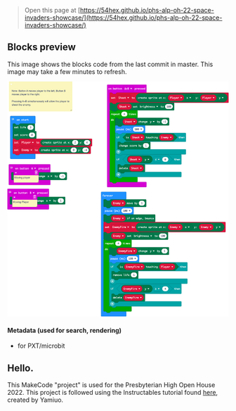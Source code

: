 
> Open this page at [https://54hex.github.io/phs-alp-oh-22-space-invaders-showcase/](https://54hex.github.io/phs-alp-oh-22-space-invaders-showcase/)

## Blocks preview

This image shows the blocks code from the last commit in master.
This image may take a few minutes to refresh.

![A rendered view of the blocks](https://github.com/54hex/phs-alp-oh-22-space-invaders-showcase/raw/master/.github/makecode/blocks.png)

#### Metadata (used for search, rendering)

* for PXT/microbit
<script src="https://makecode.com/gh-pages-embed.js"></script><script>makeCodeRender("{{ site.makecode.home_url }}", "{{ site.github.owner_name }}/{{ site.github.repository_name }}");</script>

## Hello. 
This MakeCode "project" is used for the Presbyterian High Open House 2022. 
This project is followed using the Instructables tutorial found <a href="https://www.instructables.com/Microbit-MakeCode-Space-Invader/">here</a>, created by Yamiuo.
